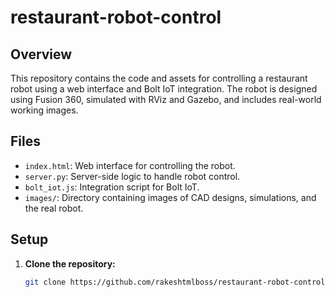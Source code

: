 # restaurant-robot-control

## Overview

This repository contains the code and assets for controlling a restaurant robot using a web interface and Bolt IoT integration. The robot is designed using Fusion 360, simulated with RViz and Gazebo, and includes real-world working images.

## Files

- `index.html`: Web interface for controlling the robot.
- `server.py`: Server-side logic to handle robot control.
- `bolt_iot.js`: Integration script for Bolt IoT.
- `images/`: Directory containing images of CAD designs, simulations, and the real robot.

## Setup

1. **Clone the repository:**

   ```bash
   git clone https://github.com/rakeshtmlboss/restaurant-robot-control.git

